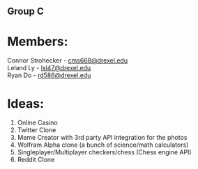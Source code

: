 ## Group C

# Members:
Connor Strohecker - cms668@drexel.edu  
Leland Ly - lsl47@drexel.edu  
Ryan Do - rd586@drexel.edu  

# Ideas:
1. Online Casino
2. Twitter Clone
3. Meme Creator with 3rd party API integration for the photos
4. Wolfram Alpha clone (a bunch of science/math calculators)
5. Singleplayer/Multiplayer checkers/chess (Chess engine API)
6. Reddit Clone
